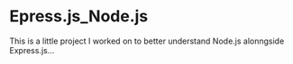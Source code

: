 # Epress.js_Node.js
This is a little project I worked on to better understand Node.js alonngside Express.js...
